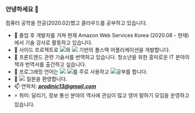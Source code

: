 ### 안녕하세요 👋


컴퓨터 공학을 전공(2020.02)했고 클라우드를 공부하고 있습니다.

- 🔭 졸업 후 개발자를 거쳐 현재 Amazon Web Services Korea (2020.08 - 현재)에서 기술 강사로 활동하고 있습니다. 
- 🌱 사이드 프로젝트로 ![](https://img.shields.io/badge/React-61dafb?style=flat-square&logo=React&logoColor=white)와 ![](https://img.shields.io/badge/AWSAmplify-ff9900?style=flat-square&logo=aws-amplify&logoColor=white) 기반의 풀스택 어플리케이션을 개발합니다.
- 👯 프론트엔드 관련 기술서를 번역하고 있습니다. 청소년을 위한 흥미로운 IT 분야의 책과 번역서를 출간하고 싶습니다.
- 🤔 프로그래밍 언어는 ![](https://img.shields.io/badge/Python-3766AB?style=flat-square&logo=Python&logoColor=white) ![](https://img.shields.io/badge/Javascript-ffb13b?style=flat-square&logo=javascript&logoColor=white)를 주로 사용하고 ![](https://img.shields.io/badge/Kubernetes-326ce5?style=flat-square&logo=kubernetes&logoColor=white)공부를 합니다.
- 💬 ![](https://img.shields.io/badge/aws-333664?style=flat-square&logo=amazon-aws&logoColor=white) 질문을 환영합니다.
- 📫 연락처: ***prodinic13@gmail.com***
- ⚡ 취미: 달리기, 정보 통신 분야의 역사에 관심이 많고 영어 말하기 모임을 운영하고 있습니다.

